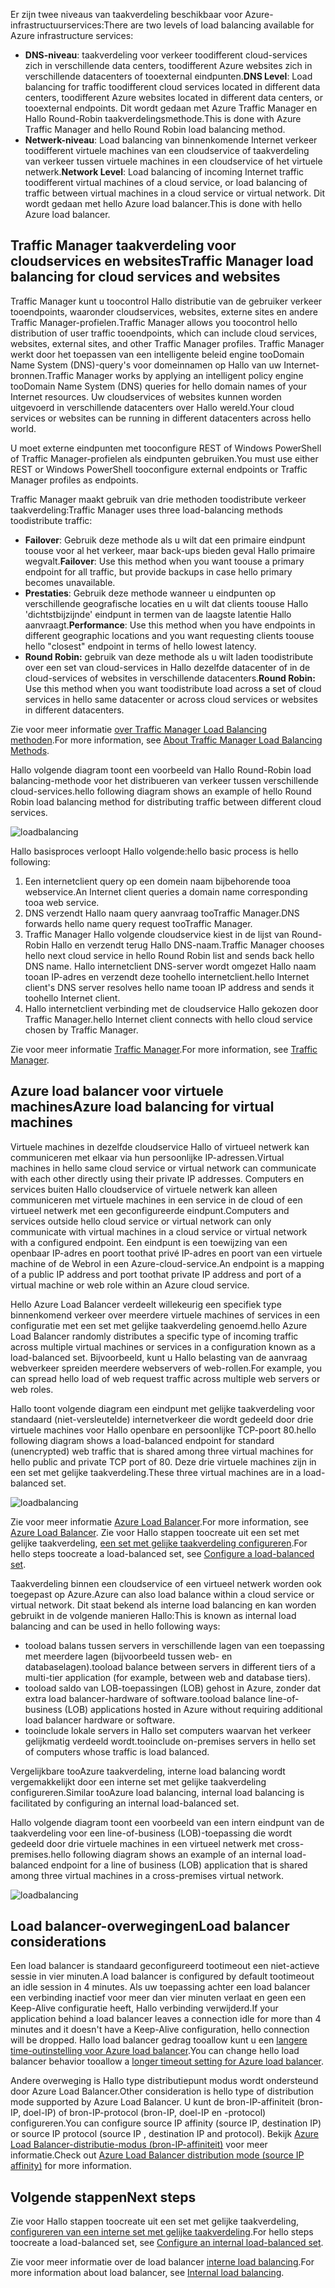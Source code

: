 

<span data-ttu-id="59572-101">Er zijn twee niveaus van taakverdeling beschikbaar voor Azure-infrastructuurservices:</span><span class="sxs-lookup"><span data-stu-id="59572-101">There are two levels of load balancing available for Azure infrastructure services:</span></span>

* <span data-ttu-id="59572-102">**DNS-niveau**: taakverdeling voor verkeer toodifferent cloud-services zich in verschillende data centers, toodifferent Azure websites zich in verschillende datacenters of tooexternal eindpunten.</span><span class="sxs-lookup"><span data-stu-id="59572-102">**DNS Level**:  Load balancing for traffic toodifferent cloud services located in different data centers, toodifferent Azure websites located in different data centers, or tooexternal endpoints.</span></span> <span data-ttu-id="59572-103">Dit wordt gedaan met Azure Traffic Manager en Hallo Round-Robin taakverdelingsmethode.</span><span class="sxs-lookup"><span data-stu-id="59572-103">This is done with Azure Traffic Manager and hello Round Robin load balancing method.</span></span>
* <span data-ttu-id="59572-104">**Netwerk-niveau**: Load balancing van binnenkomende Internet verkeer toodifferent virtuele machines van een cloudservice of taakverdeling van verkeer tussen virtuele machines in een cloudservice of het virtuele netwerk.</span><span class="sxs-lookup"><span data-stu-id="59572-104">**Network Level**:  Load balancing of incoming Internet traffic toodifferent virtual machines of a cloud service, or load balancing of traffic between virtual machines in a cloud service or virtual network.</span></span> <span data-ttu-id="59572-105">Dit wordt gedaan met hello Azure load balancer.</span><span class="sxs-lookup"><span data-stu-id="59572-105">This is done with hello Azure load balancer.</span></span>

## <a name="traffic-manager-load-balancing-for-cloud-services-and-websites"></a><span data-ttu-id="59572-106">Traffic Manager taakverdeling voor cloudservices en websites</span><span class="sxs-lookup"><span data-stu-id="59572-106">Traffic Manager load balancing for cloud services and websites</span></span>
<span data-ttu-id="59572-107">Traffic Manager kunt u toocontrol Hallo distributie van de gebruiker verkeer tooendpoints, waaronder cloudservices, websites, externe sites en andere Traffic Manager-profielen.</span><span class="sxs-lookup"><span data-stu-id="59572-107">Traffic Manager allows you toocontrol hello distribution of user traffic tooendpoints, which can include cloud services, websites, external sites, and other Traffic Manager profiles.</span></span> <span data-ttu-id="59572-108">Traffic Manager werkt door het toepassen van een intelligente beleid engine tooDomain Name System (DNS)-query's voor domeinnamen op Hallo van uw Internet-bronnen.</span><span class="sxs-lookup"><span data-stu-id="59572-108">Traffic Manager works by applying an intelligent policy engine tooDomain Name System (DNS) queries for hello domain names of your Internet resources.</span></span> <span data-ttu-id="59572-109">Uw cloudservices of websites kunnen worden uitgevoerd in verschillende datacenters over Hallo wereld.</span><span class="sxs-lookup"><span data-stu-id="59572-109">Your cloud services or websites can be running in different datacenters across hello world.</span></span>

<span data-ttu-id="59572-110">U moet externe eindpunten met tooconfigure REST of Windows PowerShell of Traffic Manager-profielen als eindpunten gebruiken.</span><span class="sxs-lookup"><span data-stu-id="59572-110">You must use either REST or Windows PowerShell tooconfigure external endpoints or Traffic Manager profiles as endpoints.</span></span>

<span data-ttu-id="59572-111">Traffic Manager maakt gebruik van drie methoden toodistribute verkeer taakverdeling:</span><span class="sxs-lookup"><span data-stu-id="59572-111">Traffic Manager uses three load-balancing methods toodistribute traffic:</span></span>

* <span data-ttu-id="59572-112">**Failover**: Gebruik deze methode als u wilt dat een primaire eindpunt toouse voor al het verkeer, maar back-ups bieden geval Hallo primaire wegvalt.</span><span class="sxs-lookup"><span data-stu-id="59572-112">**Failover**:  Use this method when you want toouse a primary endpoint for all traffic, but provide backups in case hello primary becomes unavailable.</span></span>
* <span data-ttu-id="59572-113">**Prestaties**: Gebruik deze methode wanneer u eindpunten op verschillende geografische locaties en u wilt dat clients toouse Hallo 'dichtstbijzijnde' eindpunt in termen van de laagste latentie Hallo aanvraagt.</span><span class="sxs-lookup"><span data-stu-id="59572-113">**Performance**:  Use this method when you have endpoints in different geographic locations and you want requesting clients toouse hello "closest" endpoint in terms of hello lowest latency.</span></span>
* <span data-ttu-id="59572-114">**Round Robin:** gebruik van deze methode als u wilt laden toodistribute over een set van cloud-services in Hallo dezelfde datacenter of in de cloud-services of websites in verschillende datacenters.</span><span class="sxs-lookup"><span data-stu-id="59572-114">**Round Robin:**  Use this method when you want toodistribute load across a set of cloud services in hello same datacenter or across cloud services or websites in different datacenters.</span></span>

<span data-ttu-id="59572-115">Zie voor meer informatie [over Traffic Manager Load Balancing methoden](../articles/traffic-manager/traffic-manager-routing-methods.md).</span><span class="sxs-lookup"><span data-stu-id="59572-115">For more information, see [About Traffic Manager Load Balancing Methods](../articles/traffic-manager/traffic-manager-routing-methods.md).</span></span>

<span data-ttu-id="59572-116">Hallo volgende diagram toont een voorbeeld van Hallo Round-Robin load balancing-methode voor het distribueren van verkeer tussen verschillende cloud-services.</span><span class="sxs-lookup"><span data-stu-id="59572-116">hello following diagram shows an example of hello Round Robin load balancing method for distributing traffic between different cloud services.</span></span>

![loadbalancing](./media/virtual-machines-common-load-balance/TMSummary.png)

<span data-ttu-id="59572-118">Hallo basisproces verloopt Hallo volgende:</span><span class="sxs-lookup"><span data-stu-id="59572-118">hello basic process is hello following:</span></span>

1. <span data-ttu-id="59572-119">Een internetclient query op een domein naam bijbehorende tooa webservice.</span><span class="sxs-lookup"><span data-stu-id="59572-119">An Internet client queries a domain name corresponding tooa web service.</span></span>
2. <span data-ttu-id="59572-120">DNS verzendt Hallo naam query aanvraag tooTraffic Manager.</span><span class="sxs-lookup"><span data-stu-id="59572-120">DNS forwards hello name query request tooTraffic Manager.</span></span>
3. <span data-ttu-id="59572-121">Traffic Manager Hallo volgende cloudservice kiest in de lijst van Round-Robin Hallo en verzendt terug Hallo DNS-naam.</span><span class="sxs-lookup"><span data-stu-id="59572-121">Traffic Manager chooses hello next cloud service in hello Round Robin list and sends back hello DNS name.</span></span> <span data-ttu-id="59572-122">Hallo internetclient DNS-server wordt omgezet Hallo naam tooan IP-adres en verzendt deze toohello internetclient.</span><span class="sxs-lookup"><span data-stu-id="59572-122">hello Internet client's DNS server resolves hello name tooan IP address and sends it toohello Internet client.</span></span>
4. <span data-ttu-id="59572-123">Hallo internetclient verbinding met de cloudservice Hallo gekozen door Traffic Manager.</span><span class="sxs-lookup"><span data-stu-id="59572-123">hello Internet client connects with hello cloud service chosen by Traffic Manager.</span></span>

<span data-ttu-id="59572-124">Zie voor meer informatie [Traffic Manager](../articles/traffic-manager/traffic-manager-overview.md).</span><span class="sxs-lookup"><span data-stu-id="59572-124">For more information, see [Traffic Manager](../articles/traffic-manager/traffic-manager-overview.md).</span></span>

## <a name="azure-load-balancing-for-virtual-machines"></a><span data-ttu-id="59572-125">Azure load balancer voor virtuele machines</span><span class="sxs-lookup"><span data-stu-id="59572-125">Azure load balancing for virtual machines</span></span>
<span data-ttu-id="59572-126">Virtuele machines in dezelfde cloudservice Hallo of virtueel netwerk kan communiceren met elkaar via hun persoonlijke IP-adressen.</span><span class="sxs-lookup"><span data-stu-id="59572-126">Virtual machines in hello same cloud service or virtual network can communicate with each other directly using their private IP addresses.</span></span> <span data-ttu-id="59572-127">Computers en services buiten Hallo cloudservice of virtuele netwerk kan alleen communiceren met virtuele machines in een service in de cloud of een virtueel netwerk met een geconfigureerde eindpunt.</span><span class="sxs-lookup"><span data-stu-id="59572-127">Computers and services outside hello cloud service or virtual network can only communicate with virtual machines in a cloud service or virtual network with a configured endpoint.</span></span> <span data-ttu-id="59572-128">Een eindpunt is een toewijzing van een openbaar IP-adres en poort toothat privé IP-adres en poort van een virtuele machine of de Webrol in een Azure-cloud-service.</span><span class="sxs-lookup"><span data-stu-id="59572-128">An endpoint is a mapping of a public IP address and port toothat private IP address and port of a virtual machine or web role within an Azure cloud service.</span></span>

<span data-ttu-id="59572-129">Hello Azure Load Balancer verdeelt willekeurig een specifiek type binnenkomend verkeer over meerdere virtuele machines of services in een configuratie met een set met gelijke taakverdeling genoemd.</span><span class="sxs-lookup"><span data-stu-id="59572-129">hello Azure Load Balancer randomly distributes a specific type of incoming traffic across multiple virtual machines or services in a configuration known as a load-balanced set.</span></span> <span data-ttu-id="59572-130">Bijvoorbeeld, kunt u Hallo belasting van de aanvraag webverkeer spreiden meerdere webservers of web-rollen.</span><span class="sxs-lookup"><span data-stu-id="59572-130">For example, you can spread hello load of web request traffic across multiple web servers or web roles.</span></span>

<span data-ttu-id="59572-131">Hallo toont volgende diagram een eindpunt met gelijke taakverdeling voor standaard (niet-versleutelde) internetverkeer die wordt gedeeld door drie virtuele machines voor Hallo openbare en persoonlijke TCP-poort 80.</span><span class="sxs-lookup"><span data-stu-id="59572-131">hello following diagram shows a load-balanced endpoint for standard (unencrypted) web traffic that is shared among three virtual machines for hello public and private TCP port of 80.</span></span> <span data-ttu-id="59572-132">Deze drie virtuele machines zijn in een set met gelijke taakverdeling.</span><span class="sxs-lookup"><span data-stu-id="59572-132">These three virtual machines are in a load-balanced set.</span></span>

![loadbalancing](./media/virtual-machines-common-load-balance/LoadBalancing.png)

<span data-ttu-id="59572-134">Zie voor meer informatie [Azure Load Balancer](../articles/load-balancer/load-balancer-overview.md).</span><span class="sxs-lookup"><span data-stu-id="59572-134">For more information, see [Azure Load Balancer](../articles/load-balancer/load-balancer-overview.md).</span></span> <span data-ttu-id="59572-135">Zie voor Hallo stappen toocreate uit een set met gelijke taakverdeling, [een set met gelijke taakverdeling configureren](../articles/load-balancer/load-balancer-get-started-internet-arm-ps.md).</span><span class="sxs-lookup"><span data-stu-id="59572-135">For hello steps toocreate a load-balanced set, see [Configure a load-balanced set](../articles/load-balancer/load-balancer-get-started-internet-arm-ps.md).</span></span>

<span data-ttu-id="59572-136">Taakverdeling binnen een cloudservice of een virtueel netwerk worden ook toegepast op Azure.</span><span class="sxs-lookup"><span data-stu-id="59572-136">Azure can also load balance within a cloud service or virtual network.</span></span> <span data-ttu-id="59572-137">Dit staat bekend als interne load balancing en kan worden gebruikt in de volgende manieren Hallo:</span><span class="sxs-lookup"><span data-stu-id="59572-137">This is known as internal load balancing and can be used in hello following ways:</span></span>

* <span data-ttu-id="59572-138">tooload balans tussen servers in verschillende lagen van een toepassing met meerdere lagen (bijvoorbeeld tussen web- en databaselagen).</span><span class="sxs-lookup"><span data-stu-id="59572-138">tooload balance between servers in different tiers of a multi-tier application (for example, between web and database tiers).</span></span>
* <span data-ttu-id="59572-139">tooload saldo van LOB-toepassingen (LOB) gehost in Azure, zonder dat extra load balancer-hardware of software.</span><span class="sxs-lookup"><span data-stu-id="59572-139">tooload balance line-of-business (LOB) applications hosted in Azure without requiring additional load balancer hardware or software.</span></span>
* <span data-ttu-id="59572-140">tooinclude lokale servers in Hallo set computers waarvan het verkeer gelijkmatig verdeeld wordt.</span><span class="sxs-lookup"><span data-stu-id="59572-140">tooinclude on-premises servers in hello set of computers whose traffic is load balanced.</span></span>

<span data-ttu-id="59572-141">Vergelijkbare tooAzure taakverdeling, interne load balancing wordt vergemakkelijkt door een interne set met gelijke taakverdeling configureren.</span><span class="sxs-lookup"><span data-stu-id="59572-141">Similar tooAzure load balancing, internal load balancing is facilitated by configuring an internal load-balanced set.</span></span>

<span data-ttu-id="59572-142">Hallo volgende diagram toont een voorbeeld van een intern eindpunt van de taakverdeling voor een line-of-business (LOB)-toepassing die wordt gedeeld door drie virtuele machines in een virtueel netwerk met cross-premises.</span><span class="sxs-lookup"><span data-stu-id="59572-142">hello following diagram shows an example of an internal load-balanced endpoint for a line of business (LOB) application that is shared among three virtual machines in a cross-premises virtual network.</span></span>

![loadbalancing](./media/virtual-machines-common-load-balance/LOBServers.png)

## <a name="load-balancer-considerations"></a><span data-ttu-id="59572-144">Load balancer-overwegingen</span><span class="sxs-lookup"><span data-stu-id="59572-144">Load balancer considerations</span></span>
<span data-ttu-id="59572-145">Een load balancer is standaard geconfigureerd tootimeout een niet-actieve sessie in vier minuten.</span><span class="sxs-lookup"><span data-stu-id="59572-145">A load balancer is configured by default tootimeout an idle session in 4 minutes.</span></span> <span data-ttu-id="59572-146">Als uw toepassing achter een load balancer een verbinding inactief voor meer dan vier minuten verlaat en geen een Keep-Alive configuratie heeft, Hallo verbinding verwijderd.</span><span class="sxs-lookup"><span data-stu-id="59572-146">If your application behind a load balancer leaves a connection idle for more than 4 minutes and it doesn't have a Keep-Alive configuration, hello connection will be dropped.</span></span> <span data-ttu-id="59572-147">Hallo load balancer gedrag tooallow kunt u een [langere time-outinstelling voor Azure load balancer](../articles/load-balancer/load-balancer-tcp-idle-timeout.md).</span><span class="sxs-lookup"><span data-stu-id="59572-147">You can change hello load balancer behavior tooallow a [longer timeout setting for Azure load balancer](../articles/load-balancer/load-balancer-tcp-idle-timeout.md).</span></span>

<span data-ttu-id="59572-148">Andere overweging is Hallo type distributiepunt modus wordt ondersteund door Azure Load Balancer.</span><span class="sxs-lookup"><span data-stu-id="59572-148">Other consideration is hello type of distribution mode supported by Azure Load Balancer.</span></span> <span data-ttu-id="59572-149">U kunt de bron-IP-affiniteit (bron-IP, doel-IP) of bron-IP-protocol (bron-IP, doel-IP en -protocol) configureren.</span><span class="sxs-lookup"><span data-stu-id="59572-149">You can configure source IP affinity (source IP, destination IP) or source IP protocol (source IP , destination IP and protocol).</span></span> <span data-ttu-id="59572-150">Bekijk [Azure Load Balancer-distributie-modus (bron-IP-affiniteit)](../articles/load-balancer/load-balancer-distribution-mode.md) voor meer informatie.</span><span class="sxs-lookup"><span data-stu-id="59572-150">Check out [Azure Load Balancer distribution mode (source IP affinity)](../articles/load-balancer/load-balancer-distribution-mode.md) for more information.</span></span>

## <a name="next-steps"></a><span data-ttu-id="59572-151">Volgende stappen</span><span class="sxs-lookup"><span data-stu-id="59572-151">Next steps</span></span>
<span data-ttu-id="59572-152">Zie voor Hallo stappen toocreate uit een set met gelijke taakverdeling, [configureren van een interne set met gelijke taakverdeling](../articles/load-balancer/load-balancer-get-started-ilb-arm-ps.md).</span><span class="sxs-lookup"><span data-stu-id="59572-152">For hello steps toocreate a load-balanced set, see [Configure an internal load-balanced set](../articles/load-balancer/load-balancer-get-started-ilb-arm-ps.md).</span></span>

<span data-ttu-id="59572-153">Zie voor meer informatie over de load balancer [interne load balancing](../articles/load-balancer/load-balancer-internal-overview.md).</span><span class="sxs-lookup"><span data-stu-id="59572-153">For more information about load balancer, see [Internal load balancing](../articles/load-balancer/load-balancer-internal-overview.md).</span></span>

